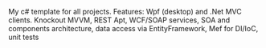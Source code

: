My c# template for all projects. Features: Wpf (desktop) and .Net MVC clients. Knockout MVVM, REST Apt, WCF/SOAP services, SOA and components architecture, data access via EntityFramework, Mef for DI/IoC, unit tests
